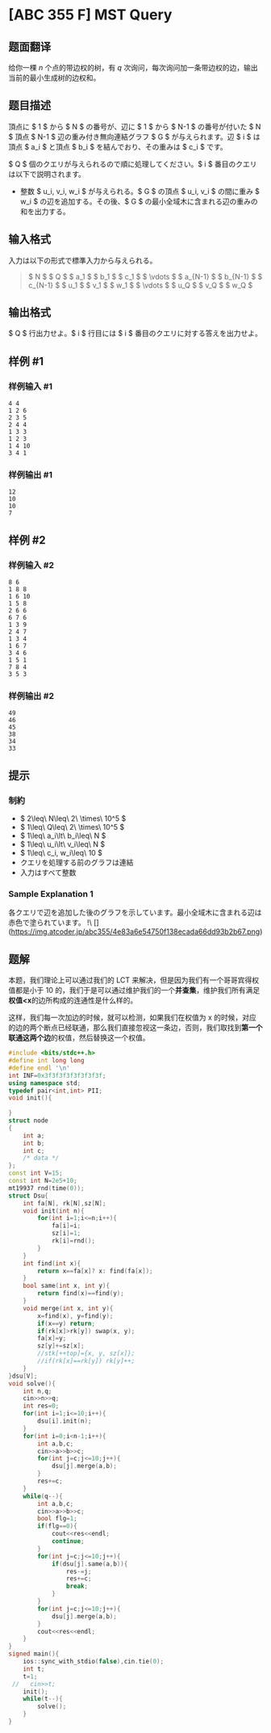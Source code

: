 # [ABC 355 F] MST Query

## 题面翻译

给你一棵 $n$ 个点的带边权的树，有 $q$ 次询问，每次询问加一条带边权的边，输出当前的最小生成树的边权和。

## 题目描述

[problemUrl]: https://atcoder.jp/contests/abc355/tasks/abc355_f

頂点に $ 1 $ から $ N $ の番号が、辺に $ 1 $ から $ N-1 $ の番号が付いた $ N $ 頂点 $ N-1 $ 辺の重み付き無向連結グラフ $ G $ が与えられます。辺 $ i $ は頂点 $ a_i $ と頂点 $ b_i $ を結んでおり、その重みは $ c_i $ です。

$ Q $ 個のクエリが与えられるので順に処理してください。$ i $ 番目のクエリは以下で説明されます。

- 整数 $ u_i, v_i, w_i $ が与えられる。$ G $ の頂点 $ u_i, v_i $ の間に重み $ w_i $ の辺を追加する。その後、$ G $ の最小全域木に含まれる辺の重みの和を出力する。

## 输入格式

入力は以下の形式で標準入力から与えられる。

> $ N $ $ Q $ $ a_1 $ $ b_1 $ $ c_1 $ $ \vdots $ $ a_{N-1} $ $ b_{N-1} $ $ c_{N-1} $ $ u_1 $ $ v_1 $ $ w_1 $ $ \vdots $ $ u_Q $ $ v_Q $ $ w_Q $

## 输出格式

$ Q $ 行出力せよ。$ i $ 行目には $ i $ 番目のクエリに対する答えを出力せよ。

## 样例 #1

### 样例输入 #1

```
4 4
1 2 6
2 3 5
2 4 4
1 3 3
1 2 3
1 4 10
3 4 1
```

### 样例输出 #1

```
12
10
10
7
```

## 样例 #2

### 样例输入 #2

```
8 6
1 8 8
1 6 10
1 5 8
2 6 6
6 7 6
1 3 9
2 4 7
1 3 4
1 6 7
3 4 6
1 5 1
7 8 4
3 5 3
```

### 样例输出 #2

```
49
46
45
38
34
33
```

## 提示

### 制約

- $ 2\leq\ N\leq\ 2\ \times\ 10^5 $
- $ 1\leq\ Q\leq\ 2\ \times\ 10^5 $
- $ 1\leq\ a_i\lt\ b_i\leq\ N $
- $ 1\leq\ u_i\lt\ v_i\leq\ N $
- $ 1\leq\ c_i, w_i\leq\ 10 $
- クエリを処理する前のグラフは連結
- 入力はすべて整数
 
### Sample Explanation 1

各クエリで辺を追加した後のグラフを示しています。最小全域木に含まれる辺は赤色で塗られています。 !\ [\](https://img.atcoder.jp/abc355/4e83a6e54750f138ecada66dd93b2b67.png)

## 题解
本题，我们理论上可以通过我们的 LCT 来解决，但是因为我们有一个哥哥宾得权值都是小于 10 的，我们于是可以通过维护我们的一个**并查集**，维护我们所有满足**权值<x**的边所构成的连通性是什么样的。

这样，我们每一次加边的时候，就可以检测，如果我们在权值为 x 的时候，对应的边的两个断点已经联通，那么我们直接忽视这一条边，否则，我们取找到**第一个联通这两个边**的权值，然后替换这一个权值。

```cpp
#include <bits/stdc++.h>
#define int long long
#define endl '\n'
int INF=0x3f3f3f3f3f3f3f3f;
using namespace std;
typedef pair<int,int> PII;
void init(){
    
}
struct node
{
    int a;
    int b;
    int c;
    /* data */
};
const int V=15;
const int N=2e5+10;
mt19937 rnd(time(0));
struct Dsu{
	int fa[N], rk[N],sz[N];
	void init(int n){
        for(int i=1;i<=n;i++){
            fa[i]=i;
            sz[i]=1;
            rk[i]=rnd();
        }
	}
	int find(int x){
		return x==fa[x]? x: find(fa[x]);
	}
	bool same(int x, int y){
		return find(x)==find(y);
	}
	void merge(int x, int y){
		x=find(x), y=find(y);
		if(x==y) return;
		if(rk[x]>rk[y]) swap(x, y);
		fa[x]=y;
        sz[y]+=sz[x];
		//stk[++top]={x, y, sz[x]};
		//if(rk[x]==rk[y]) rk[y]++;
	}	
}dsu[V];
void solve(){
    int n,q;
    cin>>n>>q;    
    int res=0;
    for(int i=1;i<=10;i++){
        dsu[i].init(n);
    }
    for(int i=0;i<n-1;i++){
        int a,b,c;
        cin>>a>>b>>c;
        for(int j=c;j<=10;j++){
            dsu[j].merge(a,b);
        }  
        res+=c;
    }
    while(q--){
        int a,b,c;
        cin>>a>>b>>c;
        bool flg=1;
        if(flg==0){
            cout<<res<<endl;
            continue;
        }
        for(int j=c;j<=10;j++){
            if(dsu[j].same(a,b)){
                res-=j;
                res+=c;
                break;
            }
        }
        for(int j=c;j<=10;j++){
            dsu[j].merge(a,b);
        }
        cout<<res<<endl;
    }
}
signed main(){
    ios::sync_with_stdio(false),cin.tie(0);
    int t;
    t=1;
 //   cin>>t;
    init();
    while(t--){
        solve();
    }
}
```